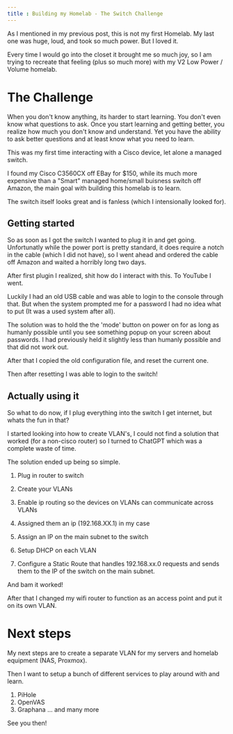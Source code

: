 ```yaml
---
title : Building my Homelab - The Switch Challenge
---
```


As I mentioned in my previous post, this is not my first Homelab. My last one was huge, loud, and took so much power. But I loved it. 

Every time I would go into the closet it brought me so much joy, so I am trying to recreate that feeling (plus so much more) with my V2 Low Power / Volume homelab.


# The Challenge

When you don't know anything, its harder to start learning. You don't even know what questions to ask. Once you start learning and getting better, you realize how much you don't know and understand. Yet you have the ability to ask better questions and at least know what you need to learn.

This was my first time interacting with a Cisco device, let alone a managed switch.

I found my Cisco C3560CX off EBay for $150, while its much more expensive than a "Smart" managed home/small buisness switch off Amazon, the main goal with building this homelab is to learn.

The switch itself looks great and is fanless (which I intensionally looked for).

## Getting started

So as soon as I got the switch I wanted to plug it in and get going. Unfortunatly while the power port is pretty standard, it does require a notch in the cable (which I did not have), so I went ahead and ordered the cable off Amazon and waited a horribly long two days.

After first plugin I realized, shit how do I interact with this. To YouTube I went.

Luckily I had an old USB cable and was able to login to the console through that. But when the system prompted me for a password I had no idea what to put (It was a used system after all).

The solution was to hold the the 'mode' button on power on for as long as humanly possible until you see something popup on your screen about passwords. I had previously held it slightly less than humanly possible and that did not work out.

After that I copied the old configuration file, and reset the current one.

Then after resetting I was able to login to the switch!


## Actually using it

So what to do now, if I plug everything into the switch I get internet, but whats the fun in that?

I started looking into how to create VLAN's, I could not find a solution that worked (for a non-cisco router) so I turned to ChatGPT which was a complete waste of time.

The solution ended up being so simple.

1. Plug in router to switch

2. Create your VLANs
3. Enable ip routing so the devices on VLANs can communicate across VLANs
4. Assigned them an ip (192.168.XX.1) in my case
5. Assign an IP on the main subnet to the switch
6. Setup DHCP on each VLAN
7. Configure a Static Route that handles 192.168.xx.0 requests and sends them to the IP of the switch on the main subnet.

And bam it worked!

After that I changed my wifi router to function as an access point and put it on its own VLAN.

# Next steps
My next steps are to create a separate VLAN for my servers and homelab equipment (NAS, Proxmox).

Then I want to setup a bunch of different services to play around with and learn.

1. PiHole
2. OpenVAS
3. Graphana
... and many more

See you then!
